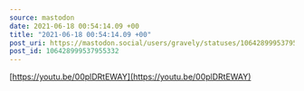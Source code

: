 ```yaml
---
source: mastodon
date: 2021-06-18 00:54:14.09 +00
title: "2021-06-18 00:54:14.09 +00"
post_uri: https://mastodon.social/users/gravely/statuses/106428999537955332
post_id: 106428999537955332
---
```

[https://youtu.be/00plDRtEWAY](https://youtu.be/00plDRtEWAY)


